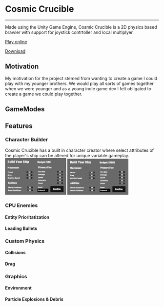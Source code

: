 # Cosmic Crucible

<hr/>

Made using the Unity Game Engine, Cosmic Crucible is a 2D physics based brawler with support for joystick contrtoller and local multiplyer.

[Play online](https://simmer.io/@reedoover/cosmic-crucible)

[Download](https://reedoover.itch.io/cosmic-crucible)

## Motivation
My motivation for the project stemed from wanting to create a game I could play with my younger brothers. We would play all sorts of games together when we were younger and as a young indie game dev I felt obligated to create a game we could play together.

## GameModes

## Features

### Character Builder
Cosmic Crucible has a built in character creator where select attributes of the player's ship can be altered for unique variable gameplay.
<img src="https://raw.githubusercontent.com/reedbryan/CosmicCrucible/main/Assets/Sprites/UI/ReadmeScreenShots/PlayerBuilder1.png" width="200"> 
<img src="https://raw.githubusercontent.com/reedbryan/CosmicCrucible/main/Assets/Sprites/UI/ReadmeScreenShots/PlayerBuilder2.png" width="200">

### CPU Enemies
#### Entity Prioritatization
#### Leading Bullets

### Custom Physics
#### Collisions
#### Drag

### Graphics
#### Environment
#### Particle Explosions & Debris